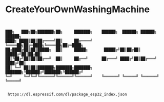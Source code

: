 # CreateYourOwnWashingMachine
```
                                          

███╗   ███╗██╗███████╗██╗     ███████╗    ██████╗  ██████╗ ██████╗  ██████╗     
████╗ ████║██║██╔════╝██║     ██╔════╝    ╚════██╗██╔═████╗╚════██╗██╔═████╗    
██╔████╔██║██║█████╗  ██║     █████╗       █████╔╝██║██╔██║ █████╔╝██║██╔██║    
██║╚██╔╝██║██║██╔══╝  ██║     ██╔══╝      ██╔═══╝ ████╔╝██║██╔═══╝ ████╔╝██║    
██║ ╚═╝ ██║██║███████╗███████╗███████╗    ███████╗╚██████╔╝███████╗╚██████╔╝    
╚═╝     ╚═╝╚═╝╚══════╝╚══════╝╚══════╝    ╚══════╝ ╚═════╝ ╚══════╝ ╚═════╝     
                                                                                

```                                                                                                                          
                                                                                      
										      
	 https://dl.espressif.com/dl/package_esp32_index.json
                                                                                         
                                                                                         
